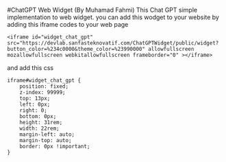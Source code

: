#ChatGPT Web Widget (By Muhamad Fahmi)
This Chat GPT simple implementation to web widget.
you can add this wodget to your website by adding this iframe codes to your web page 

```
<iframe id="widget_chat_gpt" src="https://devlab.sanfasteknovatif.com/ChatGPTWidget/public/widget?button_color=%234c0000&theme_color=%23990000" allowfullscreen mozallowfullscreen webkitallowfullscreen frameborder="0" ></iframe>
```

and add this css 

```
iframe#widget_chat_gpt {
    position: fixed;
    z-index: 99999;
    top: 13px;
    left: 0px;
    right: 0;
    bottom: 0px;
    height: 31rem;
    width: 22rem;
    margin-left: auto;
    margin-top: auto;
    border: 0px !important;
}
```
